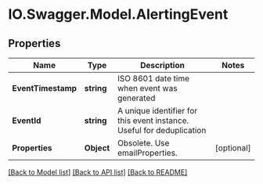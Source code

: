 # IO.Swagger.Model.AlertingEvent
## Properties

Name | Type | Description | Notes
------------ | ------------- | ------------- | -------------
**EventTimestamp** | **string** | ISO 8601 date time when event was generated | 
**EventId** | **string** | A unique identifier for this event instance. Useful for deduplication | 
**Properties** | **Object** | Obsolete. Use emailProperties. | [optional] 

[[Back to Model list]](../README.md#documentation-for-models) [[Back to API list]](../README.md#documentation-for-api-endpoints) [[Back to README]](../README.md)

